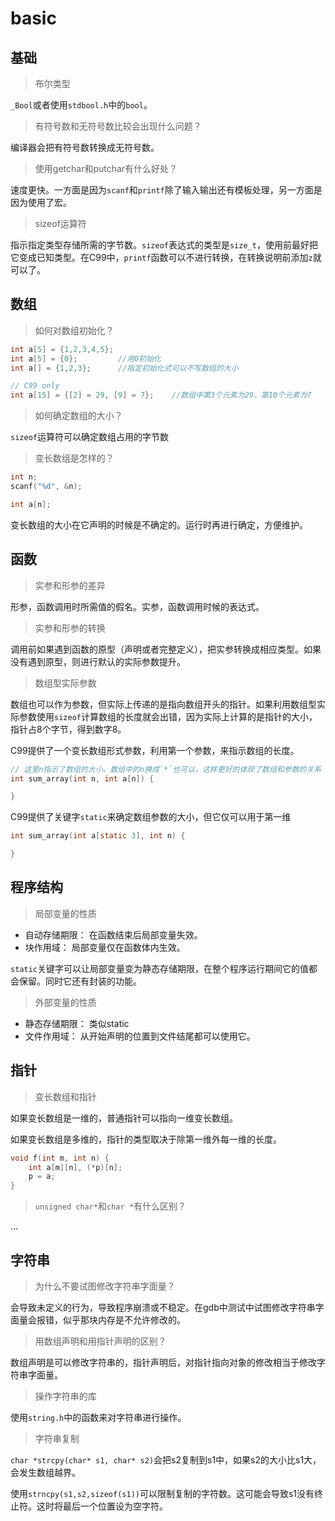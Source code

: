 # basic

## 基础

> 布尔类型

`_Bool`或者使用`stdbool.h`中的`bool`。

> 有符号数和无符号数比较会出现什么问题？

编译器会把有符号数转换成无符号数。

> 使用getchar和putchar有什么好处？

速度更快。一方面是因为`scanf`和`printf`除了输入输出还有模板处理，另一方面是因为使用了宏。

> sizeof运算符

指示指定类型存储所需的字节数。`sizeof`表达式的类型是`size_t`，使用前最好把它变成已知类型。在C99中，`printf`函数可以不进行转换，在转换说明前添加`z`就可以了。

## 数组

> 如何对数组初始化？

```c
int a[5] = {1,2,3,4,5};
int a[5] = {0};         //用0初始化 
int a[] = {1,2,3};      //指定初始化式可以不写数组的大小

// C99 only
int a[15] = {[2] = 29, [9] = 7};    //数组中第3个元素为29，第10个元素为7
```

> 如何确定数组的大小？

`sizeof`运算符可以确定数组占用的字节数

> 变长数组是怎样的？

```c
int n;
scanf("%d", &n);

int a[n];
```

变长数组的大小在它声明的时候是不确定的。运行时再进行确定，方便维护。

## 函数

> 实参和形参的差异

形参，函数调用时所需值的假名。实参，函数调用时候的表达式。

> 实参和形参的转换

调用前如果遇到函数的原型（声明或者完整定义），把实参转换成相应类型。如果没有遇到原型，则进行默认的实际参数提升。

> 数组型实际参数

数组也可以作为参数，但实际上传递的是指向数组开头的指针。如果利用数组型实际参数使用`sizeof`计算数组的长度就会出错，因为实际上计算的是指针的大小，指针占8个字节，得到数字8。

C99提供了一个变长数组形式参数，利用第一个参数，来指示数组的长度。

```c
// 这里n指示了数组的大小。数组中的n换成`*`也可以，这样更好的体现了数组和参数的关系
int sum_array(int n, int a[n]) {

}
```

C99提供了关键字`static`来确定数组参数的大小，但它仅可以用于第一维

```c
int sum_array(int a[static 3], int n) {

}
```

## 程序结构

> 局部变量的性质

- 自动存储期限： 在函数结束后局部变量失效。
- 块作用域： 局部变量仅在函数体内生效。

`static`关键字可以让局部变量变为静态存储期限，在整个程序运行期间它的值都会保留。同时它还有封装的功能。

> 外部变量的性质

- 静态存储期限： 类似static
- 文件作用域： 从开始声明的位置到文件结尾都可以使用它。

## 指针

> 变长数组和指针

如果变长数组是一维的，普通指针可以指向一维变长数组。

如果变长数组是多维的，指针的类型取决于除第一维外每一维的长度。

```c
void f(int m, int n) {
    int a[m][n], (*p)[n];
    p = a;
}
```

> `unsigned char*`和`char *`有什么区别？

...

## 字符串

> 为什么不要试图修改字符串字面量？

会导致未定义的行为，导致程序崩溃或不稳定。在gdb中测试中试图修改字符串字面量会报错，似乎那块内存是不允许修改的。

> 用数组声明和用指针声明的区别？

数组声明是可以修改字符串的，指针声明后，对指针指向对象的修改相当于修改字符串字面量。

> 操作字符串的库

使用`string.h`中的函数来对字符串进行操作。

> 字符串复制

`char *strcpy(char* s1, char* s2)`会把s2复制到s1中，如果s2的大小比s1大，会发生数组越界。

使用`strncpy(s1,s2,sizeof(s1))`可以限制复制的字符数。这可能会导致s1没有终止符。这时将最后一个位置设为空字符。

